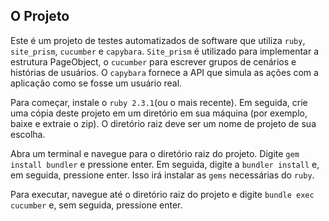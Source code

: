 ## O Projeto ##

Este é um projeto de testes automatizados de software que utiliza ```ruby```, ```site_prism```, ```cucumber``` e ```capybara```. ```Site_prism``` é utilizado para implementar a estrutura PageObject, o ```cucumber``` para escrever grupos de cenários e histórias de usuários. O ```capybara``` fornece a API que simula as ações com a aplicação como se fosse um usuário real.

Para começar, instale o ```ruby 2.3.1```(ou o mais recente). Em seguida, crie uma cópia deste projeto em um diretório em sua máquina (por exemplo, baixe e extraie o zip). O diretório raiz deve ser um nome de projeto de sua escolha. 

Abra um terminal e navegue para o diretório raiz do projeto. Digite ```gem install bundler``` e pressione enter. Em seguida, digite a ```bundler install``` e, em seguida, pressione enter. Isso irá instalar as ```gems``` necessárias do ```ruby```.

Para executar, navegue até o diretório raiz do projeto e digite ```bundle exec cucumber``` e, sem seguida, pressione enter.
